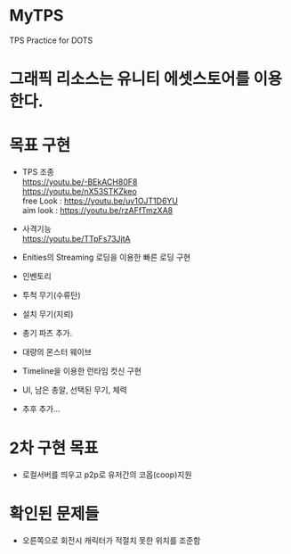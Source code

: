 # MyTPS
TPS Practice for DOTS

# 그래픽 리소스는 유니티 에셋스토어를 이용한다.
# 목표 구현
- TPS 조종
<br>https://youtu.be/-BEkACH80F8
<br>https://youtu.be/nX53STKZkeo
<br>free Look : https://youtu.be/uv1OJT1D6YU
<br>aim look : https://youtu.be/rzAFfTmzXA8
- 사격기능
<br> https://youtu.be/TTpFs73JjtA

- Enities의 Streaming 로딩을 이용한 빠른 로딩 구현
- 인벤토리
- 투척 무기(수류탄)
- 설치 무기(지뢰)
- 총기 파츠 추가.
- 대량의 몬스터 웨이브
- Timeline을 이용한 런타임 컷신 구현
- UI, 남은 총알, 선택된 무기, 체력
- 추후 추가...

# 2차 구현 목표
- 로컬서버를 띄우고 p2p로 유저간의 코옵(coop)지원

# 확인된 문제들
- 오른쪽으로 회전시 캐릭터가 적절치 못한 위치를 조준함
 
